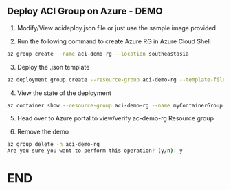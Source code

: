 ## Deploy ACI Group on Azure - DEMO

1. Modify/View acideploy.json file or just use the sample image provided 

2. Run the following command to create Azure RG in Azure Cloud Shell 

```sh 
az group create --name aci-demo-rg --location southeastasia
```

3. Deploy the .json template 
```sh 
az deployment group create --resource-group aci-demo-rg --template-file acideploy.json
```

4. View the state of the deployment
```sh 
az container show --resource-group aci-demo-rg --name myContainerGroup --output table
```

5. Head over to Azure portal to view/verify ac-demo-rg Resource group

6. Remove the demo 
```sh 
az group delete -n aci-demo-rg
Are you sure you want to perform this operation? (y/n): y
```

# END